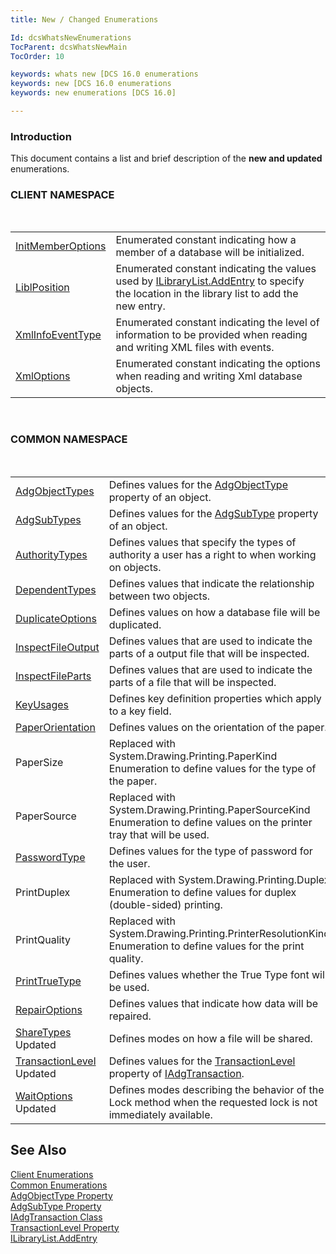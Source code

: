 ```yaml
---
title: New / Changed Enumerations

Id: dcsWhatsNewEnumerations
TocParent: dcsWhatsNewMain
TocOrder: 10

keywords: whats new [DCS 16.0 enumerations
keywords: new [DCS 16.0 enumerations
keywords: new enumerations [DCS 16.0]

---
```


### Introduction
This document contains a list and brief description of the **new and updated** enumerations. 
<br />

### CLIENT NAMESPACE
<br />


|      |      |
| ---- | ---- |
| [InitMemberOptions](init-member-options-enumeration.html) | Enumerated constant indicating how a member of a database will be initialized. |
| [LiblPosition](libl-position-enumeration.html) | Enumerated constant indicating the values used by [ ILibraryList.AddEntry](ilibrary-list-class-add-entry-method.html) to specify the location in the library list to add the new entry. |
| [XmlInfoEventType](xml-info-event-type-enumeration.html) | Enumerated constant indicating the level of information to be provided when reading and writing XML files with events. |
| [XmlOptions](xml-options-enumeration.html) | Enumerated constant indicating the options when reading and writing Xml database objects. |



<br />

### COMMON NAMESPACE
<br />


|      |      |
| ---- | ---- |
| [AdgObjectTypes](adg-object-types-enumeration.html) | Defines values for the [AdgObjectType](iadg-object-class-adg-object-type-property.html) 							property of an object. |
| [AdgSubTypes](adg-subtypes-enumeration.html) | Defines values for the [AdgSubType](iadg-object-class-adg-subtype-property.html) 							property of an object. |
| [AuthorityTypes](dbcs-format-enumeration.html) | Defines values that specify the types of authority a user has a right to when  							working on objects. |
| [DependentTypes](dependent-types-enumeration.html) | Defines values that indicate the relationship between two objects. |
| [DuplicateOptions](duplicate-options-enumeration.html) | Defines values on how a database file will be duplicated. |
| [InspectFileOutput](inspect-file-output-enumeration.html) | Defines values that are used to indicate the parts of a output file  							that will be inspected. |
| [InspectFileParts](inspect-file-parts-enumeration.html) | Defines values that are used to indicate the parts of a file  							that will be inspected. |
| [KeyUsages](key-usages-enumeration.html) | Defines key definition properties which apply to a key field. |
| [PaperOrientation](paper-orientation-enumeration.html) | Defines values on the orientation of the paper. |
| PaperSize | Replaced with 							System.Drawing.Printing.PaperKind        Enumeration 							to define values for the type of the paper. |
| PaperSource | Replaced with 							System.Drawing.Printing.PaperSourceKind  Enumeration 							to define values on the printer tray that will be used. |
| [PasswordType](password-type-enumeration.html) | Defines values for the type of password for the user. |
| PrintDuplex | Replaced with  							System.Drawing.Printing.Duplex        Enumeration 							to define values for duplex (double-sided) printing. |
| PrintQuality | Replaced with  							System.Drawing.Printing.PrinterResolutionKind        Enumeration to define values for the print quality. |
| [PrintTrueType](print-true-type-enumeration.html) | Defines values whether the True Type font will be used. |
| [RepairOptions](repair-options-enumeration.html) | Defines values that indicate how data will be repaired. |
| [ShareTypes](share-types-enumeration.html) Updated | Defines modes on how a file will be shared. |
| [TransactionLevel](transaction-level-enumeration.html) Updated | Defines values for the [TransactionLevel 							](iadg-transaction-class-transaction-level-property.html)property of [IAdgTransaction](iadg-transaction-class.html). |
| [WaitOptions](wait-options-enumeration.html) Updated | Defines modes describing the behavior of the Lock method when the requested  							lock is not immediately available. |



## See Also


[Client Enumerations](datagate-client-enumerations.html)
        <br />
[Common Enumerations](datagate-common-enumerations.html)
        <br />
[AdgObjectType Property](iadg-object-class-adg-object-type-property.html)
        <br />
[AdgSubType Property](iadg-object-class-adg-subtype-property.html)
        <br />
[IAdgTransaction Class](iadg-transaction-class.html)
        <br />
        [TransactionLevel 
					Property](iadg-transaction-class-transaction-level-property.html)
        <br />
[ILibraryList.AddEntry](ilibrary-list-class-add-entry-method.html)

</keyword>
